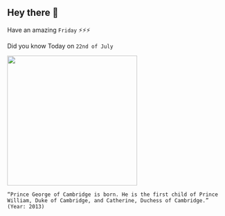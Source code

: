 ## Hey there 👋
Have an amazing `Friday` ⚡⚡⚡

Did you know Today on `22nd of July`
 
 [<img src="https://hips.hearstapps.com/hmg-prod.s3.amazonaws.com/images/prince-william-duke-of-cambridge-catherine-duchess-of-news-photo-611451602-1555970841.jpg" width="300" />](https://www.history.com/this-day-in-history/prince-george-child-of-prince-william-and-kate-middleton-born#:~:text=2013%20July%2022-,Prince%20George%2C%20first%20child%20of%20Prince%20William%20and%20Kate%20Middleton,Mary's%20Hospital%20in%20London%2C%20England.) 
 ```
“Prince George of Cambridge is born. He is the first child of Prince William, Duke of Cambridge, and Catherine, Duchess of Cambridge.” (Year: 2013)
```
